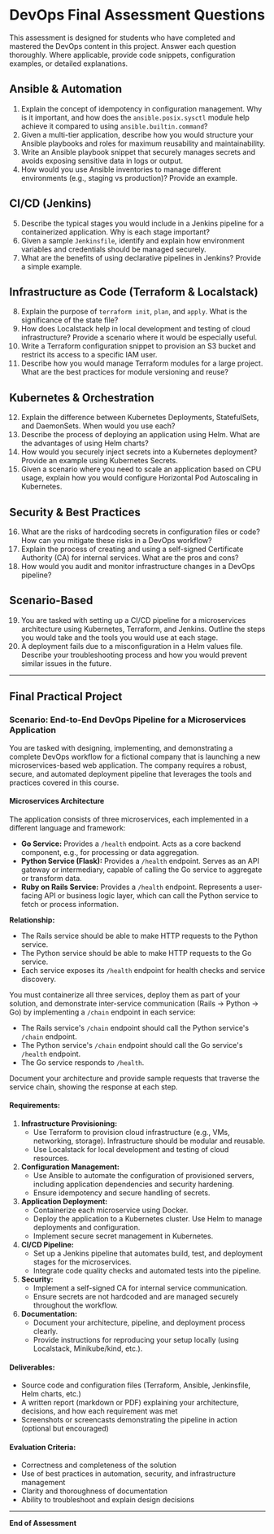 # DevOps Final Assessment Questions

This assessment is designed for students who have completed and mastered the DevOps content in this project. Answer each question thoroughly. Where applicable, provide code snippets, configuration examples, or detailed explanations.

## Ansible & Automation
1. Explain the concept of idempotency in configuration management. Why is it important, and how does the `ansible.posix.sysctl` module help achieve it compared to using `ansible.builtin.command`?
2. Given a multi-tier application, describe how you would structure your Ansible playbooks and roles for maximum reusability and maintainability.
3. Write an Ansible playbook snippet that securely manages secrets and avoids exposing sensitive data in logs or output.
4. How would you use Ansible inventories to manage different environments (e.g., staging vs production)? Provide an example.

## CI/CD (Jenkins)
5. Describe the typical stages you would include in a Jenkins pipeline for a containerized application. Why is each stage important?
6. Given a sample `Jenkinsfile`, identify and explain how environment variables and credentials should be managed securely.
7. What are the benefits of using declarative pipelines in Jenkins? Provide a simple example.

## Infrastructure as Code (Terraform & Localstack)
8. Explain the purpose of `terraform init`, `plan`, and `apply`. What is the significance of the state file?
9. How does Localstack help in local development and testing of cloud infrastructure? Provide a scenario where it would be especially useful.
10. Write a Terraform configuration snippet to provision an S3 bucket and restrict its access to a specific IAM user.
11. Describe how you would manage Terraform modules for a large project. What are the best practices for module versioning and reuse?

## Kubernetes & Orchestration
12. Explain the difference between Kubernetes Deployments, StatefulSets, and DaemonSets. When would you use each?
13. Describe the process of deploying an application using Helm. What are the advantages of using Helm charts?
14. How would you securely inject secrets into a Kubernetes deployment? Provide an example using Kubernetes Secrets.
15. Given a scenario where you need to scale an application based on CPU usage, explain how you would configure Horizontal Pod Autoscaling in Kubernetes.

## Security & Best Practices
16. What are the risks of hardcoding secrets in configuration files or code? How can you mitigate these risks in a DevOps workflow?
17. Explain the process of creating and using a self-signed Certificate Authority (CA) for internal services. What are the pros and cons?
18. How would you audit and monitor infrastructure changes in a DevOps pipeline?

## Scenario-Based
19. You are tasked with setting up a CI/CD pipeline for a microservices architecture using Kubernetes, Terraform, and Jenkins. Outline the steps you would take and the tools you would use at each stage.
20. A deployment fails due to a misconfiguration in a Helm values file. Describe your troubleshooting process and how you would prevent similar issues in the future.

---

## Final Practical Project

### Scenario: End-to-End DevOps Pipeline for a Microservices Application

You are tasked with designing, implementing, and demonstrating a complete DevOps workflow for a fictional company that is launching a new microservices-based web application. The company requires a robust, secure, and automated deployment pipeline that leverages the tools and practices covered in this course.

#### Microservices Architecture

The application consists of three microservices, each implemented in a different language and framework:

- **Go Service:** Provides a `/health` endpoint. Acts as a core backend component, e.g., for processing or data aggregation.
- **Python Service (Flask):** Provides a `/health` endpoint. Serves as an API gateway or intermediary, capable of calling the Go service to aggregate or transform data.
- **Ruby on Rails Service:** Provides a `/health` endpoint. Represents a user-facing API or business logic layer, which can call the Python service to fetch or process information.

**Relationship:**
- The Rails service should be able to make HTTP requests to the Python service.
- The Python service should be able to make HTTP requests to the Go service.
- Each service exposes its `/health` endpoint for health checks and service discovery.

You must containerize all three services, deploy them as part of your solution, and demonstrate inter-service communication (Rails → Python → Go) by implementing a `/chain` endpoint in each service:
- The Rails service's `/chain` endpoint should call the Python service's `/chain` endpoint.
- The Python service's `/chain` endpoint should call the Go service's `/health` endpoint.
- The Go service responds to `/health`.

Document your architecture and provide sample requests that traverse the service chain, showing the response at each step.

#### Requirements:
1. **Infrastructure Provisioning:**
   - Use Terraform to provision cloud infrastructure (e.g., VMs, networking, storage). Infrastructure should be modular and reusable.
   - Use Localstack for local development and testing of cloud resources.
2. **Configuration Management:**
   - Use Ansible to automate the configuration of provisioned servers, including application dependencies and security hardening.
   - Ensure idempotency and secure handling of secrets.
3. **Application Deployment:**
   - Containerize each microservice using Docker.
   - Deploy the application to a Kubernetes cluster. Use Helm to manage deployments and configuration.
   - Implement secure secret management in Kubernetes.
4. **CI/CD Pipeline:**
   - Set up a Jenkins pipeline that automates build, test, and deployment stages for the microservices.
   - Integrate code quality checks and automated tests into the pipeline.
5. **Security:**
   - Implement a self-signed CA for internal service communication.
   - Ensure secrets are not hardcoded and are managed securely throughout the workflow.
6. **Documentation:**
   - Document your architecture, pipeline, and deployment process clearly.
   - Provide instructions for reproducing your setup locally (using Localstack, Minikube/kind, etc.).

#### Deliverables:
- Source code and configuration files (Terraform, Ansible, Jenkinsfile, Helm charts, etc.)
- A written report (markdown or PDF) explaining your architecture, decisions, and how each requirement was met
- Screenshots or screencasts demonstrating the pipeline in action (optional but encouraged)

#### Evaluation Criteria:
- Correctness and completeness of the solution
- Use of best practices in automation, security, and infrastructure management
- Clarity and thoroughness of documentation
- Ability to troubleshoot and explain design decisions

---

**End of Assessment**

